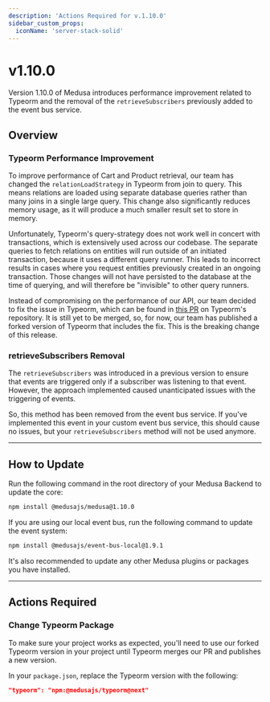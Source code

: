 ```yaml
---
description: 'Actions Required for v.1.10.0'
sidebar_custom_props:
  iconName: 'server-stack-solid'
---
```


# v1.10.0

Version 1.10.0 of Medusa introduces performance improvement related to Typeorm and the removal of the `retrieveSubscribers` previously added to the event bus service.

## Overview

### Typeorm Performance Improvement

To improve performance of Cart and Product retrieval, our team has changed the `relationLoadStrategy` in Typeorm from join to query. This means relations are loaded using separate database queries rather than many joins in a single large query. This change also significantly reduces memory usage, as it will produce a much smaller result set to store in memory.

Unfortunately, Typeorm's query-strategy does not work well in concert with transactions, which is extensively used across our codebase. The separate queries to fetch relations on entities will run outside of an initiated transaction, because it uses a different query runner. This leads to incorrect results in cases where you request entities previously created in an ongoing transaction. Those changes will not have persisted to the database at the time of querying, and will therefore be "invisible" to other query runners.

Instead of compromising on the performance of our API, our team decided to fix the issue in Typeorm, which can be found in [this PR](https://github.com/typeorm/typeorm/pull/9990) on Typeorm's repository. It is still yet to be merged, so, for now, our team has published a forked version of Typeorm that includes the fix. This is the breaking change of this release.

### retrieveSubscribers Removal

The `retrieveSubscribers` was introduced in a previous version to ensure that events are triggered only if a subscriber was listening to that event. However, the approach implemented caused unanticipated issues with the triggering of events.

So, this method has been removed from the event bus service. If you've implemented this event in your custom event bus service, this should cause no issues, but your `retrieveSubscribers` method will not be used anymore.

---

## How to Update

Run the following command in the root directory of your Medusa Backend to update the core:

```bash npm2yarn
npm install @medusajs/medusa@1.10.0
```

If you are using our local event bus, run the following command to update the event system:

```bash npm2yarn
npm install @medusajs/event-bus-local@1.9.1
```

It's also recommended to update any other Medusa plugins or packages you have installed.

---

## Actions Required

### Change Typeorm Package

To make sure your project works as expected, you'll need to use our forked Typeorm version in your project until Typeorm merges our PR and publishes a new version.

In your `package.json`, replace the Typeorm version with the following:

```json
"typeorm": "npm:@medusajs/typeorm@next"
```
